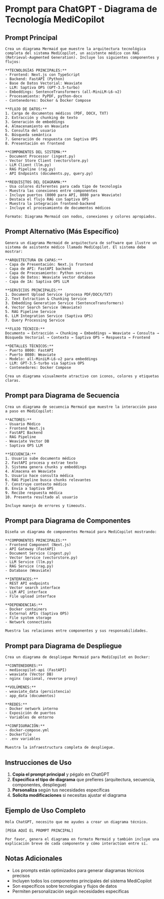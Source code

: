 # Prompt para ChatGPT - Diagrama de Tecnología MediCopilot

## Prompt Principal

```
Crea un diagrama Mermaid que muestre la arquitectura tecnológica completa del sistema MediCopilot, un asistente médico con RAG (Retrieval-Augmented Generation). Incluye los siguientes componentes y flujos:

**TECNOLOGÍAS PRINCIPALES:**
- Frontend: Next.js con TypeScript
- Backend: FastAPI (Python)
- Base de Datos Vectorial: Weaviate
- LLM: Saptiva OPS (GPT-3.5-turbo)
- Embeddings: SentenceTransformers (all-MiniLM-L6-v2)
- Procesamiento: PyPDF, python-docx
- Contenedores: Docker & Docker Compose

**FLUJO DE DATOS:**
1. Carga de documentos médicos (PDF, DOCX, TXT)
2. Extracción y chunking de texto
3. Generación de embeddings
4. Almacenamiento en Weaviate
5. Consulta del usuario
6. Búsqueda semántica
7. Generación de respuesta con Saptiva OPS
8. Presentación en frontend

**COMPONENTES DEL SISTEMA:**
- Document Processor (ingest.py)
- Vector Store Client (vectorstore.py) 
- LLM Client (llm.py)
- RAG Pipeline (rag.py)
- API Endpoints (documents.py, query.py)

**REQUISITOS DEL DIAGRAMA:**
- Usa colores diferentes para cada tipo de tecnología
- Muestra las conexiones entre componentes
- Incluye puertos (8000 para API, 8080 para Weaviate)
- Destaca el flujo RAG con Saptiva OPS
- Muestra la integración frontend-backend
- Incluye el procesamiento de documentos médicos

Formato: Diagrama Mermaid con nodos, conexiones y colores apropiados.
```

## Prompt Alternativo (Más Específico)

```
Genera un diagrama Mermaid de arquitectura de software que ilustre un sistema de asistente médico llamado MediCopilot. El sistema debe mostrar:

**ARQUITECTURA EN CAPAS:**
- Capa de Presentación: Next.js frontend
- Capa de API: FastAPI backend
- Capa de Procesamiento: Python services
- Capa de Datos: Weaviate vector database
- Capa de IA: Saptiva OPS LLM

**SERVICIOS PRINCIPALES:**
1. Document Upload Service (procesa PDF/DOCX/TXT)
2. Text Extraction & Chunking Service
3. Embedding Generation Service (SentenceTransformers)
4. Vector Search Service (Weaviate)
5. RAG Pipeline Service
6. LLM Integration Service (Saptiva OPS)
7. Query Processing Service

**FLUJO TÉCNICO:**
Documento → Extracción → Chunking → Embeddings → Weaviate → Consulta → Búsqueda Vectorial → Contexto → Saptiva OPS → Respuesta → Frontend

**DETALLES TÉCNICOS:**
- Puerto 8000: FastAPI
- Puerto 8080: Weaviate
- Modelo: all-MiniLM-L6-v2 para embeddings
- LLM: GPT-3.5-turbo via Saptiva OPS
- Contenedores: Docker Compose

Crea un diagrama visualmente atractivo con iconos, colores y etiquetas claras.
```

## Prompt para Diagrama de Secuencia

```
Crea un diagrama de secuencia Mermaid que muestre la interacción paso a paso en MediCopilot:

**ACTORES:**
- Usuario Médico
- Frontend Next.js
- FastAPI Backend
- RAG Pipeline
- Weaviate Vector DB
- Saptiva OPS LLM

**SECUENCIA:**
1. Usuario sube documento médico
2. FastAPI procesa y extrae texto
3. Sistema genera chunks y embeddings
4. Almacena en Weaviate
5. Usuario hace consulta médica
6. RAG Pipeline busca chunks relevantes
7. Construye contexto médico
8. Envía a Saptiva OPS
9. Recibe respuesta médica
10. Presenta resultado al usuario

Incluye manejo de errores y timeouts.
```

## Prompt para Diagrama de Componentes

```
Diseña un diagrama de componentes Mermaid para MediCopilot mostrando:

**COMPONENTES PRINCIPALES:**
- Frontend Component (Next.js)
- API Gateway (FastAPI)
- Document Service (ingest.py)
- Vector Service (vectorstore.py)
- LLM Service (llm.py)
- RAG Service (rag.py)
- Database (Weaviate)

**INTERFACES:**
- REST API endpoints
- Vector search interface
- LLM API interface
- File upload interface

**DEPENDENCIAS:**
- Docker containers
- External APIs (Saptiva OPS)
- File system storage
- Network connections

Muestra las relaciones entre componentes y sus responsabilidades.
```

## Prompt para Diagrama de Despliegue

```
Crea un diagrama de despliegue Mermaid para MediCopilot en Docker:

**CONTENEDORES:**
- mediocopilot-api (FastAPI)
- weaviate (Vector DB)
- nginx (opcional, reverse proxy)

**VOLÚMENES:**
- weaviate_data (persistencia)
- app_data (documentos)

**REDES:**
- Docker network interno
- Exposición de puertos
- Variables de entorno

**CONFIGURACIÓN:**
- docker-compose.yml
- Dockerfile
- .env variables

Muestra la infraestructura completa de despliegue.
```

## Instrucciones de Uso

1. **Copia el prompt principal** y pégalo en ChatGPT
2. **Especifica el tipo de diagrama** que prefieres (arquitectura, secuencia, componentes, despliegue)
3. **Personaliza** según tus necesidades específicas
4. **Solicita modificaciones** si necesitas ajustar el diagrama

## Ejemplo de Uso Completo

```
Hola ChatGPT, necesito que me ayudes a crear un diagrama técnico. 

[PEGA AQUÍ EL PROMPT PRINCIPAL]

Por favor, genera el diagrama en formato Mermaid y también incluye una explicación breve de cada componente y cómo interactúan entre sí.
```

## Notas Adicionales

- Los prompts están optimizados para generar diagramas técnicos precisos
- Incluyen todos los componentes principales del sistema MediCopilot
- Son específicos sobre tecnologías y flujos de datos
- Permiten personalización según necesidades específicas

